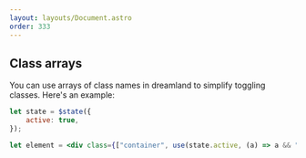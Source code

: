 ```yaml
---
layout: layouts/Document.astro
order: 333
---
```


## Class arrays

You can use arrays of class names in dreamland to simplify toggling classes. Here's an example:

```jsx
let state = $state({
	active: true,
});

let element = <div class={["container", use(state.active, (a) => a && "active")]}>Hello, world!</div>;
```
